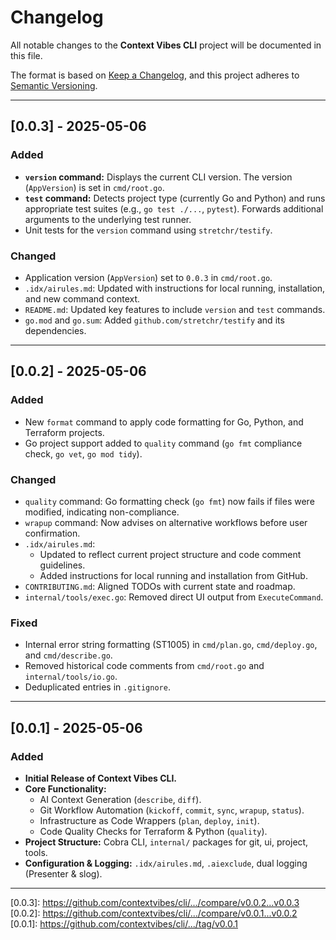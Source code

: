 # Changelog

All notable changes to the **Context Vibes CLI** project will be documented in this file.

The format is based on [Keep a Changelog](https://keepachangelog.com/en/1.0.0/),
and this project adheres to [Semantic Versioning](https://semver.org/spec/v2.0.0.html).

---

## [0.0.3] - 2025-05-06

### Added

*   **`version` command:** Displays the current CLI version. The version (`AppVersion`) is set in `cmd/root.go`.
*   **`test` command:** Detects project type (currently Go and Python) and runs appropriate test suites (e.g., `go test ./...`, `pytest`). Forwards additional arguments to the underlying test runner.
*   Unit tests for the `version` command using `stretchr/testify`.

### Changed

*   Application version (`AppVersion`) set to `0.0.3` in `cmd/root.go`.
*   `.idx/airules.md`: Updated with instructions for local running, installation, and new command context.
*   `README.md`: Updated key features to include `version` and `test` commands.
*   `go.mod` and `go.sum`: Added `github.com/stretchr/testify` and its dependencies.

---

## [0.0.2] - 2025-05-06

### Added

*   New `format` command to apply code formatting for Go, Python, and Terraform projects.
*   Go project support added to `quality` command (`go fmt` compliance check, `go vet`, `go mod tidy`).

### Changed

*   `quality` command: Go formatting check (`go fmt`) now fails if files were modified, indicating non-compliance.
*   `wrapup` command: Now advises on alternative workflows before user confirmation.
*   `.idx/airules.md`:
    *   Updated to reflect current project structure and code comment guidelines.
    *   Added instructions for local running and installation from GitHub.
*   `CONTRIBUTING.md`: Aligned TODOs with current state and roadmap.
*   `internal/tools/exec.go`: Removed direct UI output from `ExecuteCommand`.

### Fixed

*   Internal error string formatting (ST1005) in `cmd/plan.go`, `cmd/deploy.go`, and `cmd/describe.go`.
*   Removed historical code comments from `cmd/root.go` and `internal/tools/io.go`.
*   Deduplicated entries in `.gitignore`.

---

## [0.0.1] - 2025-05-06

### Added

*   **Initial Release of Context Vibes CLI.**
*   **Core Functionality:**
    *   AI Context Generation (`describe`, `diff`).
    *   Git Workflow Automation (`kickoff`, `commit`, `sync`, `wrapup`, `status`).
    *   Infrastructure as Code Wrappers (`plan`, `deploy`, `init`).
    *   Code Quality Checks for Terraform & Python (`quality`).
*   **Project Structure:** Cobra CLI, `internal/` packages for git, ui, project, tools.
*   **Configuration & Logging:** `.idx/airules.md`, `.aiexclude`, dual logging (Presenter & slog).

---

<!--
Link Definitions - Add the new one when tagging
-->
[0.0.3]: https://github.com/contextvibes/cli/.../compare/v0.0.2...v0.0.3 <!-- Adjust URL and tags -->
[0.0.2]: https://github.com/contextvibes/cli/.../compare/v0.0.1...v0.0.2
[0.0.1]: https://github.com/contextvibes/cli/.../tag/v0.0.1